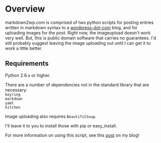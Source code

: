 # Overview

markdown2wp.com is comprised of two python scripts for posting entries written in markdown syntax to a [wordpress-dot-com](http://wordpress.com) blog, and for uploading images for the post. Right now, the imageupload doesn't work very well. But, this is public domain software that carries no guarantees. I'd still probably suggest leaving the image uploading out until I can get it to work a little better.

## Requirements

Python 2.6.x or higher.

There are a number of dependencies not in the standard library that are necessary:  
`keyring`    
`markdown`    
`yaml`  
`kitchen`


Image uploading also requires `BeautifulSoup`.

I'll leave it to you to install those with pip or easy_install.

For more information on using this script, see this [post](http://parezcoydigo.wordpress.com/2011/05/25/post-to-wordpress-com-with-markdown-6/) on my blog!   
